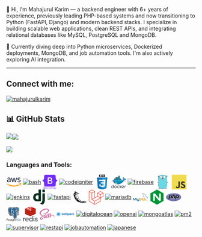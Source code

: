 👋 Hi, I'm Mahajurul Karim — a backend engineer with 6+ years of experience, previously leading PHP-based systems and now transitioning to Python (FastAPI, Django) and modern backend stacks. I specialize in building scalable web applications, clean REST APIs, and integrating relational databases like MySQL, PostgreSQL and MongoDB.

🚀 Currently diving deep into Python microservices, Dockerized deployments, MongoDB, and job automation tools. I'm also actively exploring AI integration.

---

<h2>Connect with me:</h2>
<p align="left">
  <a href="https://www.linkedin.com/in/maha-karim/" target="blank">
    <img align="center" src="https://raw.githubusercontent.com/rahuldkjain/github-profile-readme-generator/master/src/images/icons/Social/linked-in-alt.svg" alt="mahajurulkarim" height="30" width="40" />
  </a>
</p>



<h2>📊 GitHub Stats</h2>
<p>
  <img align="left" src="https://github-readme-stats.vercel.app/api/top-langs/?username=inversemaha&layout=compact" />
</p>
<p>
  <img align="center" src="https://github-readme-stats.vercel.app/api?username=inversemaha&show_icons=true" />
</p>
<p>
  <img align="center" src="https://github-readme-streak-stats.herokuapp.com/?user=inversemaha" />
</p>

<h3 align="left">Languages and Tools:</h3>
<p align="left">
  <a href="https://aws.amazon.com" target="_blank"><img src="https://raw.githubusercontent.com/devicons/devicon/master/icons/amazonwebservices/amazonwebservices-original-wordmark.svg" alt="aws" height="40" style="width:auto;vertical-align:middle;"/></a>
  <a href="https://www.gnu.org/software/bash/" target="_blank"><img src="https://www.vectorlogo.zone/logos/gnu_bash/gnu_bash-icon.svg" alt="bash" height="40" style="width:auto;vertical-align:middle;"/></a>
  <a href="https://getbootstrap.com" target="_blank"><img src="https://raw.githubusercontent.com/devicons/devicon/master/icons/bootstrap/bootstrap-plain-wordmark.svg" alt="bootstrap" height="40" style="width:auto;vertical-align:middle;"/></a>
  <a href="https://codeigniter.com" target="_blank"><img src="https://cdn.worldvectorlogo.com/logos/codeigniter.svg" alt="codeigniter" height="40" style="width:auto;vertical-align:middle;"/></a>
  <a href="https://www.w3schools.com/css/" target="_blank"><img src="https://raw.githubusercontent.com/devicons/devicon/master/icons/css3/css3-original-wordmark.svg" alt="css3" height="40" style="width:auto;vertical-align:middle;"/></a>
  <a href="https://www.docker.com/" target="_blank"><img src="https://raw.githubusercontent.com/devicons/devicon/master/icons/docker/docker-original-wordmark.svg" alt="docker" height="40" style="width:auto;vertical-align:middle;"/></a>
  <a href="https://firebase.google.com/" target="_blank"><img src="https://www.vectorlogo.zone/logos/firebase/firebase-icon.svg" alt="firebase" height="40" style="width:auto;vertical-align:middle;"/></a>
  <a href="https://golang.org" target="_blank"><img src="https://raw.githubusercontent.com/devicons/devicon/master/icons/go/go-original.svg" alt="go" height="40" style="width:auto;vertical-align:middle;"/></a>
  <a href="https://developer.mozilla.org/en-US/docs/Web/JavaScript" target="_blank"><img src="https://raw.githubusercontent.com/devicons/devicon/master/icons/javascript/javascript-original.svg" alt="javascript" height="40" style="width:auto;vertical-align:middle;"/></a>
  <a href="https://www.jenkins.io" target="_blank"><img src="https://www.vectorlogo.zone/logos/jenkins/jenkins-icon.svg" alt="jenkins" height="40" style="width:auto;vertical-align:middle;"/></a>
  <a href="https://www.djangoproject.com/" target="_blank"><img src="https://raw.githubusercontent.com/devicons/devicon/master/icons/django/django-plain.svg" alt="django" height="40" style="width:auto;vertical-align:middle;"/></a>
  <a href="https://fastapi.tiangolo.com/" target="_blank"><img src="https://fastapi.tiangolo.com/img/logo-margin/logo-teal.png" alt="fastapi" height="40" style="width:auto;vertical-align:middle;"/></a>
  <a href="https://flask.palletsprojects.com/" target="_blank"><img src="https://raw.githubusercontent.com/devicons/devicon/master/icons/flask/flask-original.svg" alt="flask" height="40" style="width:auto;vertical-align:middle;"/></a>
  <a href="https://laravel.com/" target="_blank"><img src="https://raw.githubusercontent.com/devicons/devicon/master/icons/laravel/laravel-original.svg" alt="laravel" height="40" style="width:auto;vertical-align:middle;"/></a>
  <a href="https://mariadb.org/" target="_blank"><img src="https://www.vectorlogo.zone/logos/mariadb/mariadb-icon.svg" alt="mariadb" height="40" style="width:auto;vertical-align:middle;"/></a>
  <a href="https://www.mysql.com/" target="_blank"><img src="https://raw.githubusercontent.com/devicons/devicon/master/icons/mysql/mysql-original-wordmark.svg" alt="mysql" height="40" style="width:auto;vertical-align:middle;"/></a>
  <a href="https://www.nginx.com" target="_blank"><img src="https://raw.githubusercontent.com/devicons/devicon/master/icons/nginx/nginx-original.svg" alt="nginx" height="40" style="width:auto;vertical-align:middle;"/></a>
  <a href="https://www.php.net" target="_blank"><img src="https://raw.githubusercontent.com/devicons/devicon/master/icons/php/php-original.svg" alt="php" height="40" style="width:auto;vertical-align:middle;"/></a>
  <a href="https://www.postgresql.org" target="_blank"><img src="https://raw.githubusercontent.com/devicons/devicon/master/icons/postgresql/postgresql-original-wordmark.svg" alt="postgresql" height="40" style="width:auto;vertical-align:middle;"/></a>
  <a href="https://redis.io" target="_blank"><img src="https://raw.githubusercontent.com/devicons/devicon/master/icons/redis/redis-original-wordmark.svg" alt="redis" height="40" style="width:auto;vertical-align:middle;"/></a>
  <a href="https://sass-lang.com" target="_blank"><img src="https://raw.githubusercontent.com/devicons/devicon/master/icons/sass/sass-original.svg" alt="sass" height="40" style="width:auto;vertical-align:middle;"/></a>
  <a href="https://webpack.js.org" target="_blank"><img src="https://raw.githubusercontent.com/devicons/devicon/d00d0969292a6569d45b06d3f350f463a0107b0d/icons/webpack/webpack-original-wordmark.svg" alt="webpack" height="50" style="width:auto;vertical-align:middle;"/></a>
  <a href="https://www.digitalocean.com/" target="_blank"><img src="https://upload.wikimedia.org/wikipedia/commons/f/ff/DigitalOcean_logo.svg" alt="digitalocean" height="50" style="width:auto;vertical-align:middle;"/></a>
  <a href="https://openai.com/" target="_blank"><img src="https://cdn.worldvectorlogo.com/logos/openai-wordmark.svg" alt="openai" height="32" style="width:auto;vertical-align:middle;"/></a>
  <a href="https://www.mongodb.com/cloud/atlas" target="_blank"><img src="https://cdn.worldvectorlogo.com/logos/mongodb-icon-2.svg" alt="mongoatlas" height="40" style="width:auto;vertical-align:middle;"/></a>
  <a href="https://pm2.keymetrics.io/" target="_blank"><img src="https://avatars.githubusercontent.com/u/13793785?s=200&v=4" alt="pm2" height="40" style="width:auto;vertical-align:middle;"/></a>
  <a href="https://supervisord.org/" target="_blank"><img src="https://avatars.githubusercontent.com/u/684879?s=200&v=4" alt="supervisor" height="40" style="width:auto;vertical-align:middle;"/></a>
  <a href="https://restfulapi.net/" target="_blank"><img src="https://cdn.worldvectorlogo.com/logos/fastapi-1.svg" alt="restapi" height="40" style="width:auto;vertical-align:middle;"/></a>
  <a href="https://en.wikipedia.org/wiki/Job_scheduler" target="_blank"><img src="https://cdn-icons-png.flaticon.com/512/3062/3062634.png" alt="jobautomation" height="40" style="width:auto;vertical-align:middle;"/></a>
  <a href="https://www.japan.go.jp/" target="_blank"><img src="https://upload.wikimedia.org/wikipedia/commons/9/9e/Flag_of_Japan.svg" alt="japanese" height="40" style="width:auto;vertical-align:middle;"/></a>
</p>
